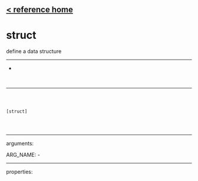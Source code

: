 [< reference home](ceammc_lib.html)
---

# struct


define a data structure

---

-
<br>


---


```



[struct]


            
```

---
arguments:

ARG_NAME: -<br>

---
properties:


